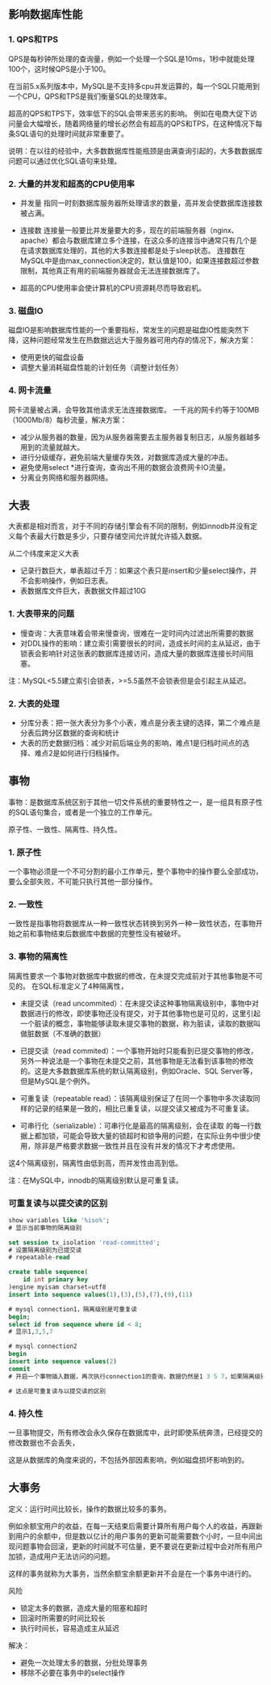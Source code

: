 ## 影响数据库性能

### 1. QPS和TPS
QPS是每秒钟所处理的查询量，例如一个处理一个SQL是10ms，1秒中就能处理100个，这时候QPS是小于100。

在当前5.x系列版本中，MySQL是不支持多cpu并发运算的，每一个SQL只能用到一个CPU，QPS和TPS是我们衡量SQL的处理效率。

超高的QPS和TPS下，效率低下的SQL会带来恶劣的影响。
例如在电商大促下访问量会大幅增长，随着网络量的增长必然会有超高的QPS和TPS，在这种情况下每条SQL语句的处理时间就非常重要了。

说明：在以往的经验中，大多数数据库性能瓶颈是由满查询引起的，大多数数据库问题可以通过优化SQL语句来处理。

### 2. 大量的并发和超高的CPU使用率
- 并发量
指同一时刻数据库服务器所处理请求的数量，高并发会使数据库连接数被占满。

- 连接数
连接量一般要比并发量要大的多，现在的前端服务器（nginx、apache）都会与数据库建立多个连接，在这众多的连接当中通常只有几个是在请求数据库处理的，其他的大多数连接都是处于sleep状态。
连接数在MySQL中是由max_connection决定的，默认值是100，如果连接数超过参数限制，其他真正有用的前端服务器就会无法连接数据库了。

- 超高的CPU使用率会使计算机的CPU资源耗尽而导致宕机。

### 3. 磁盘IO
磁盘IO是影响数据库性能的一个重要指标，常发生的问题是磁盘IO性能突然下降，这种问题经常发生在热数据远远大于服务器可用内存的情况下，解决方案：

- 使用更快的磁盘设备
- 调整大量消耗磁盘性能的计划任务（调整计划任务）

### 4. 网卡流量
网卡流量被占满，会导致其他请求无法连接数据库。
一千兆的网卡约等于100MB（1000Mb/8）每秒流量，解决方案：

- 减少从服务器的数量，因为从服务器需要去主服务器复制日志，从服务器越多用到的流量就越大。
- 进行分级缓存，避免前端大量缓存失效，对数据库造成大量的冲击。
- 避免使用select *进行查询，查询出不用的数据会浪费网卡IO流量。
- 分离业务网络和服务器网络。

## 大表
大表都是相对而言，对于不同的存储引擎会有不同的限制，例如innodb并没有定义每个表最大行数是多少，只要存储空间允许就允许插入数据。

从二个纬度来定义大表
- 记录行数巨大，单表超过千万：如果这个表只是insert和少量select操作，并不会影响操作，例如日志表。
- 表数据库文件巨大，表数据文件超过10G

### 1. 大表带来的问题
- 慢查询：大表意味着会带来慢查询，很难在一定时间内过滤出所需要的数据
- 对DDL操作的影响：建立索引需要很长的时间，造成长时间的主从延迟，由于锁表会影响针对这张表的数据库连接访问，造成大量的数据库连接长时间阻塞。

注：MySQL<5.5建立索引会锁表，>=5.5虽然不会锁表但是会引起主从延迟。

### 2. 大表的处理
- 分库分表：把一张大表分为多个小表，难点是分表主键的选择，第二个难点是分表后跨分区数据的查询和统计
- 大表的历史数据归档：减少对前后端业务的影响，难点1是归档时间点的选择、难点2是如何进行归档操作。

## 事物
事物：是数据库系统区别于其他一切文件系统的重要特性之一，是一组具有原子性的SQL语句集合，或者是一个独立的工作单元。	

原子性、一致性、隔离性、持久性。

### 1. 原子性
一个事物必须是一个不可分割的最小工作单元，整个事物中的操作要么全部成功，要么全部失败，不可能只执行其他一部分操作。

### 2. 一致性
一致性是指事物将数据库从一种一致性状态转换到另外一种一致性状态，在事物开始之前和事物结束后数据库中数据的完整性没有被破坏。

### 3. 事物的隔离性
隔离性要求一个事物对数据库中数据的修改，在未提交完成前对于其他事物是不可见的。
在SQL标准定义了4种隔离性，
- 未提交读（read uncommited）：在未提交读这种事物隔离级别中，事物中对数据进行的修改，即使事物还没有提交，对于其他事物也是可见的，这里引起一个脏读的概念，事物能够读取未提交事物的数据，称为脏读，读取的数据叫做脏数据（不准确的数据）

- 已提交读（read commited）：一个事物开始时只能看到已提交事物的修改，另外一种说法是一个事物在未提交之前，其他事物是无法看到该事物的修改的。这是大多数数据库系统的默认隔离级别，例如Oracle、SQL Server等，但是MySQL是个例外。

- 可重复读（repeatable read）：该隔离级别保证了在同一个事物中多次读取同样的记录的结果是一致的，相比已重复读，以提交读又被成为不可重复读。

- 可串行化（serializable）：可串行化是最高的隔离级别，会在读取	的每一行数据上都加锁，可能会导致大量的锁超时和锁争用的问题，在实际业务中很少使用，除非是严格要求数据一致性并且在没有并发的情况下才考虑使用。

这4个隔离级别，隔离性由低到高，而并发性由高到低。

注：在MySQL中，innodb的隔离级别默认是可重复读。

### 可重复读与以提交读的区别
```sql
show variables like '%iso%';
# 显示当前事物的隔离级别

set session tx_isolation 'read-committed';
# 设置隔离级别为已提交读
# repeatable-read

create table sequence(
	id int primary key
)engine myisam charset=utf8
insert into sequence values(1),(3),(5),(7),(9),(11)

# mysql connection1，隔离级别是可重复读
begin;
select id from sequence where id < 8;
# 显示1,3,5,7

# mysql connection2
begin
insert into sequence values(2)
commit
# 开启一个事物插入数据，再次执行connection1的查询，数据仍然是1 3 5 7，如果隔离级别是以提交读，则能查询到2的记录。

# 这点是可重复读与以提交读的区别

```

### 4. 持久性
一旦事物提交，所有修改会永久保存在数据库中，此时即使系统奔溃，已经提交的修改数据也不会丢失，

这是从数据库的角度来说的，不包括外部因素影响，例如磁盘损坏影响到的。


## 大事务
定义：运行时间比较长，操作的数据比较多的事务。

例如余额宝用户的收益，在每一天结束后需要计算所有用户每个人的收益，再跟新到用户的余额中，但是数以亿计的用户事务的更新可能需要数个小时，一旦中间出现问题事物会回滚，更新的时间就不可估量，更不要说在更新过程中会对所有用户加锁，造成用户无法访问的问题。

这样的事务就称为大事务，当然余额宝余额更新并不会是在一个事务中进行的。


风险
- 锁定太多的数据，造成大量的阻塞和超时
- 回滚时所需要的时间比较长
- 执行时间长，容易造成主从延迟

解决：
- 避免一次处理太多的数据，分批处理事务
- 移除不必要在事务中的select操作